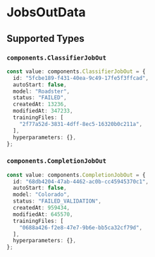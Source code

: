 # JobsOutData


## Supported Types

### `components.ClassifierJobOut`

```typescript
const value: components.ClassifierJobOut = {
  id: "5fcbe189-f431-40ea-9c49-17fe5f3ffcad",
  autoStart: false,
  model: "Roadster",
  status: "FAILED",
  createdAt: 13236,
  modifiedAt: 347233,
  trainingFiles: [
    "2f77a52d-3831-4dff-8ec5-16320b0c211a",
  ],
  hyperparameters: {},
};
```

### `components.CompletionJobOut`

```typescript
const value: components.CompletionJobOut = {
  id: "68db4204-47ab-4462-ac0b-cc45945370c1",
  autoStart: false,
  model: "Colorado",
  status: "FAILED_VALIDATION",
  createdAt: 959434,
  modifiedAt: 645570,
  trainingFiles: [
    "0688a426-f2e8-47e7-9b6e-bb5ca32cf79d",
  ],
  hyperparameters: {},
};
```

